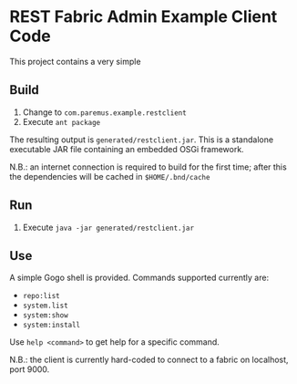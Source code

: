REST Fabric Admin Example Client Code
=====================================

This project contains a very simple 

Build
-----

1. Change to `com.paremus.example.restclient`
2. Execute `ant package`

The resulting output is `generated/restclient.jar`. This is a standalone executable JAR file containing an
embedded OSGi framework.

N.B.: an internet connection is required to build for the first time; after this the dependencies will be
cached in `$HOME/.bnd/cache`

Run
---

1. Execute `java -jar generated/restclient.jar`

Use
---

A simple Gogo shell is provided. Commands supported currently are:

* `repo:list`
* `system.list`
* `system:show`
* `system:install`

Use `help <command>` to get help for a specific command.

N.B.: the client is currently hard-coded to connect to a fabric on localhost, port 9000.
